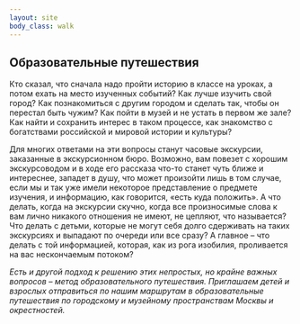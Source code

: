 ```yaml
---
layout: site
body_class: walk
---
```


## Образовательные путешествия

Кто сказал, что сначала надо пройти историю в классе на уроках, а потом ехать на место изученных событий? Как лучше изучить свой город? Как познакомиться с другим городом и сделать так, чтобы он перестал быть чужим? Как пойти в музей и не устать в первом же зале? Как найти и сохранить интерес в таком процессе, как знакомство с богатствами российской и мировой истории и культуры?

Для многих ответами на эти вопросы станут часовые экскурсии, заказанные в экскурсионном бюро. Возможно, вам повезет с хорошим экскурсоводом и в ходе его рассказа что-то станет чуть ближе и интереснее, западет в душу, что может произойти лишь в том случае, если мы и так уже имели некоторое представление о предмете изучения, и информацию, как говорится, «есть куда положить». А что делать, когда на экскурсии скучно, когда все произносимые слова к вам лично никакого отношения не имеют, не цепляют, что называется? Что делать с детьми, которые не могут себя долго сдерживать на таких экскурсиях и выпадают по очереди или все сразу? А главное – что делать с той информацией, которая, как из рога изобилия, проливается на вас нескончаемым потоком?

*Есть и другой подход к решению этих непростых, но крайне важных вопросов – метод образовательного путешествия. Приглашаем детей и взрослых отправиться по нашим маршрутам в образовательные путешествия по городскому и музейному пространствам Москвы и окрестностей.*
